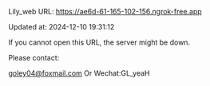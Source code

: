 Lily_web URL: https://ae6d-61-165-102-156.ngrok-free.app

Updated at: 2024-12-10 19:31:12

If you cannot open this URL, the server might be down.

Please contact: 

goley04@foxmail.com Or Wechat:GL_yeaH